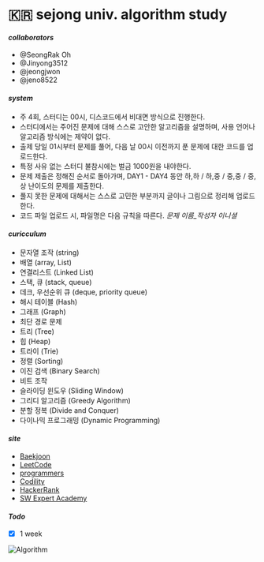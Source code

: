 # __🇰🇷 sejong univ. algorithm study__

#### __*collaborators*__
- @SeongRak Oh 
- @Jinyong3512
- @jeongjwon
- @jeno8522

#### __*system*__
- 주 4회, 스터디는 00시, 디스코드에서 비대면 방식으로 진행한다.  
- 스터디에서는 주어진 문제에 대해 스스로 고안한 알고리즘을 설명하며, 사용 언어나 알고리즘 방식에는 제약이 없다.
- 출제 당일 01시부터 문제를 풀어, 다음 날 00시 이전까지 푼 문제에 대한 코드를 업로드한다.
- 특정 사유 없는 스터디 불참시에는 벌금 1000원을 내야한다.
- 문제 제출은 정해진 순서로 돌아가며, DAY1 - DAY4 동안 하,하 / 하,중 / 중,중 / 중,상 난이도의 문제를 제출한다. 
- 풀지 못한 문제에 대해서는 스스로 고민한 부분까지 글이나 그림으로 정리해 업로드한다.
- 코드 파일 업로드 시, 파일명은 다음 규칙을 따른다. *문제 이름_작성자 이니셜*

#### __*curicculum*__
- 문자열 조작 (string)
- 배열 (array, List)
- 연결리스트 (Linked List)
- 스택, 큐 (stack, queue)
- 데크, 우선순위 큐 (deque, priority queue)
- 해시 테이블 (Hash)
- 그래프 (Graph)
- 최단 경로 문제
- 트리 (Tree)
- 힙 (Heap)
- 트라이 (Trie)
- 정렬 (Sorting)
- 이진 검색 (Binary Search)
- 비트 조작
- 슬라이딩 윈도우 (Sliding Window)
- 그리디 알고리즘 (Greedy Algorithm)
- 분할 정복 (Divide and Conquer)
- 다이나믹 프로그래밍 (Dynamic Programming)

#### __*site*__
- [Baekjoon](https://www.acmicpc.net)
- [LeetCode](https://leetcode.com)
- [programmers](https://programmers.co.kr)
- [Codility](https://app.codility.com/programmers/)
- [HackerRank](https://www.hackerrank.com/dashboard)
- [SW Expert Academy](https://swexpertacademy.com/main/main.do)

#### __*Todo*__
- [X] 1 week

![Algorithm](https://blog.kakaocdn.net/dn/xCxbD/btq3zN4NQ3x/0ZBXlRgaeTqT1hBmPBrOQk/img.png)
